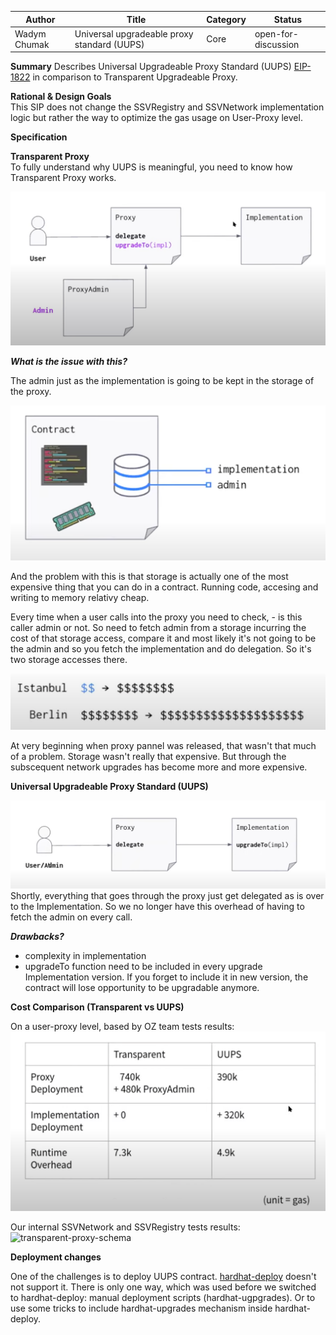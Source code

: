| Author        | Title                                       | Category | Status |
|---------------|---------------------------------------------|----------|--------|
| Wadym Chumak  | Universal upgradeable proxy standard (UUPS) | Core     | open-for-discussion  |

**Summary**
Describes Universal Upgradeable Proxy Standard (UUPS) [EIP-1822](https://eips.ethereum.org/EIPS/eip-1822) in comparison to Transparent Upgradeable Proxy.

**Rational & Design Goals**  
This SIP does not change the SSVRegistry and SSVNetwork implementation logic but rather the way to optimize the gas usage on User-Proxy level.

**Specification**

**Transparent Proxy**  
To fully understand why UUPS is meaningful, you need to know how Transparent Proxy works.

![transparent-proxy-schema](./images/transparent_proxy_schema.png)

***What is the issue with this?***

The admin just as the implementation is going to be kept in the storage of the proxy. 

![transparent-proxy-schema](./images/proxy_storage_schema.png)

And the problem with this is that storage is actually one of the most expensive thing that you can do in a contract. Running code, accesing and writing to memory relativy cheap.

Every time when a user calls into the proxy you need to check, - is this caller admin or not. So need to fetch admin from a storage incurring the cost of that storage access, compare it and most likely it's not going to be the admin and so you fetch the implementation and do delegation. So it's two storage accesses there.

![transparent-proxy-schema](./images/storage_fee_changes.png)

At very beginning when proxy pannel was released, that wasn't that much of  a problem. Storage wasn't really that expensive. But through the subscequent network upgrades has become more and more expensive.



**Universal Upgradeable Proxy Standard (UUPS)**  

![transparent-proxy-schema](./images/uups.png)
Shortly, everything that goes through the proxy just get delegated as is over  to the Implementation. So we no longer have this overhead of having to fetch the admin on every call.

***Drawbacks?***
- complexity in implementation
- upgradeTo function need to be included in every upgrade Implementation version. If you forget to include it in new version, the contract will lose opportunity to be upgradable anymore.


**Cost Comparison (Transparent vs UUPS)**

On a user-proxy level, based by OZ team tests results:
![transparent-proxy-schema](./images/cost_comparison.png)

Our internal SSVNetwork and SSVRegistry tests results:
![transparent-proxy-schema](./images/ssv_cost_comparison.png)


**Deployment changes**

One of the challenges is to deploy UUPS contract. [hardhat-deploy](https://github.com/wighawag/hardhat-deploy) doesn't not support it. There is only one way, which was used before we switched to hardhat-deploy: manual deployment scripts (hardhat-ugpgrades). Or to use some tricks to include hardhat-upgrades mechanism inside hardhat-deploy.